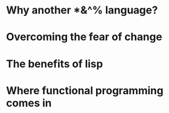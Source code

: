 # Why another *&^% language?
# Overcoming the fear of change
# The benefits of lisp
# Where functional programming comes in
